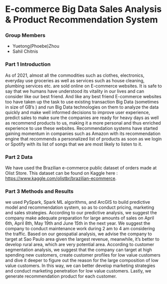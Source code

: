 # E-commerce Big Data Sales Analysis & Product Recommendation System

### Group Members
* Yuetong(Phoebe)Zhou
* Sahil Chitnis   

### Part 1 Introduction


As of 2021, almost all the commodities such as clothes, electronics, everyday use groceries as well as services such as house cleaning, plumbing services etc. are sold online on E-commerce websites. It is safe to say that we humans have understood its vitality in our lives and can consider like our best friend. And like any best friend E-commerce websites too have taken up the task to use existing transaction Big Data (sometimes in size of GB’s ) and run Big Data technologies on them to analyze the data quickly and make well informed decisions to improve user experience, predict sales to make sure the companies are ready for heavy days as well as recommend products to us, making it a more personal and thus enriched experience to use these websites. Recommendation systems have started gaining momentum in companies such as Amazon with its recommendation engine that recommends a personalized list of products as soon as we login or Spotify with its list of songs that we are most likely to listen to it. 

### Part 2 Data 


We have used the Brazilian e-commerce public dataset of orders made at Olist Store. This dataset can be found on Kaggle here : https://www.kaggle.com/olistbr/brazilian-ecommerce.

### Part 3 Methods and Results


we used PySpark, Spark ML algorithms, and ArcGIS to build predictive model and recommendation system, so as to conduct pricing, marketing and sales strategies. 
According to our predictive analysis, we suggest the company make adequate preparation for large amounts of sales on April 6th, April 8th, May 19th and June 15th in the next year. We suggest the company to conduct maintenance work during 2 am to 4 am considering the traffic. Based on our geospatial analysis, we advise the company to target at Sao Paulo area given the largest revenue, meanwhile, it’s better to develop rural area, which are very potential area. According to customer segmentation analysis, we suggest that the company can target at high spending new customers, create customer profiles for low value customers and dive it deeper to figure out the reason for the large composition of low value customers. In this way, we can better develop marketing strategies and conduct marketing penetration for low value customers. Lastly, we generate recommendation product for each customer.











